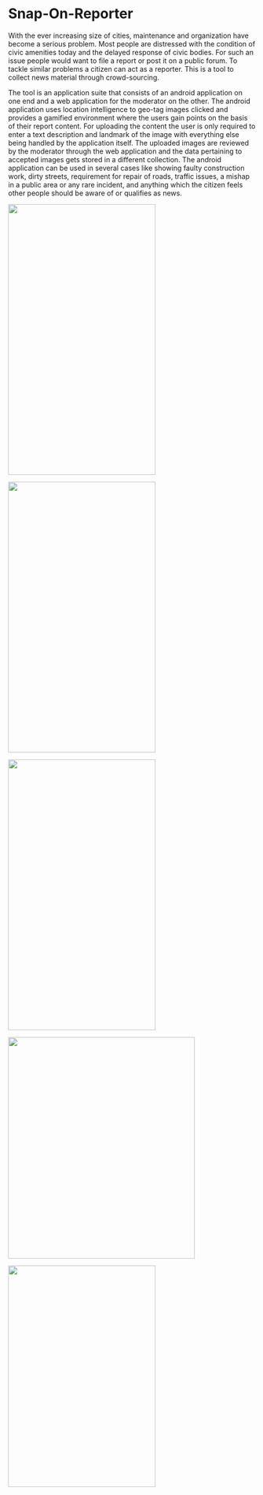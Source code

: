 # Snap-On-Reporter
With the ever increasing size of cities, maintenance and organization have become a serious problem. Most people are distressed with the condition of civic amenities today and the delayed response of civic bodies. For such an issue people would want to file a report or post it on a public forum. To tackle similar problems a citizen can act as a reporter. This is a tool to collect news material through crowd-sourcing.
<p>The tool is an application suite that consists of an android application on one end and a web application for the moderator on the other. The android application uses location intelligence to geo-tag images clicked and provides a gamified environment where the users gain points on the basis of  their report content. For uploading the content the user is only required to enter a text description and landmark of the image with everything else being handled by the application itself. The uploaded images are reviewed by the moderator through the web application and the data pertaining to accepted images gets stored in a different collection. The android application can be used in several cases like showing faulty construction work, dirty streets, requirement for repair of roads, traffic issues, a mishap in a public area or any rare incident, and anything which the citizen feels other people should be aware of or qualifies as news.

<p><img src="https://github.com/abhijayghildyal/Snap-On-Reporter/blob/master/SnapOnReporter/images/1.png" align="middle" height="550" width="300" margin="0 auto" />
<p><img src="https://github.com/abhijayghildyal/Snap-On-Reporter/blob/master/SnapOnReporter/images/2.png" align="middle" height="550" width="300" margin="0 auto" />
<p><img src="https://github.com/abhijayghildyal/Snap-On-Reporter/blob/master/SnapOnReporter/images/3.png" align="middle" height="550" width="300" margin="0 auto" />
<p><img src="https://github.com/abhijayghildyal/Snap-On-Reporter/blob/master/SnapOnReporter/images/5.png" align="middle" height="450" width="380" margin="0 auto" />
<p><img src="https://github.com/abhijayghildyal/Snap-On-Reporter/blob/master/SnapOnReporter/images/6.png" align="middle" height="450" width="300" margin="0 auto" />
